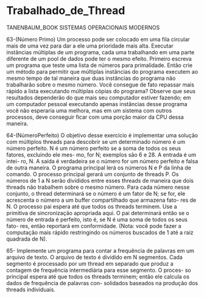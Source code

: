 # Trabalhado_de_Thread

TANENBAUM_BOOK 
SISTEMAS OPERACIONAIS MODERNOS

63-(Número Primo) Um processo pode ser colocado em uma fila circular
mais de uma vez para dar a ele uma prioridade mais alta.
Executar instâncias múltiplas de um programa, cada uma
trabalhando em uma parte diferente de um pool de dados
pode ter o mesmo efeito. Primeiro escreva um programa
que teste uma lista de números para primalidade. Então
crie um método para permitir que múltiplas instâncias
do programa executem ao mesmo tempo de tal maneira
que duas instâncias do programa não trabalharão sobre
o mesmo número. Você consegue de fato repassar mais
rápido a lista executando múltiplas cópias do programa?
Observe que seus resultados dependerão do que mais seu
computador estiver fazendo; em um computador pessoal
executando apenas instâncias desse programa você não
esperaria uma melhora, mas em um sistema com outros
processos, deve conseguir ficar com uma porção maior
da CPU dessa maneira.


64-(NúmeroPerfeito) O objetivo desse exercício é implementar uma solução
com múltiplos threads para descobrir se um determinado
número é um número perfeito. N é um número perfeito
se a soma de todos os seus fatores, excluindo ele mes-
mo, for N; exemplos são 6 e 28. A entrada é um intei-
ro, N. A saída é verdadeira se o número for um número
perfeito e falsa de outra maneira. O programa principal
lerá os números N e P da linha de comando. O processo
principal gerará um conjunto de threads P. Os números
de 1 a N serão divididos entre esses threads de maneira
que dois threads não trabalhem sobre o mesmo número.
Para cada número nesse conjunto, o thread determinará
se o número é um fator de N; se for, ele acrescenta o
número a um buffer compartilhado que armazena fato-
res de N. O processo pai espera até que todos os threads
terminem. Use a primitiva de sincronização apropriada
aqui. O pai determinará então se o número de entrada é
perfeito, isto é, se N é uma soma de todos os seus fato-
res, então reportará em conformidade. (Nota: você pode
fazer a computação mais rápido restringindo os números
buscados de 1 até a raiz quadrada de N).

65- Implemente um programa para contar a frequência de
palavras em um arquivo de texto. O arquivo de texto é
dividido em N segmentos. Cada segmento é processado
por um thread em separado que produz a contagem de
frequência intermediária para esse segmento. O proces-
so principal espera até que todos os threads terminem;
então ele calcula os dados de frequência de palavras con-
solidados baseados na produção dos threads individuais.

